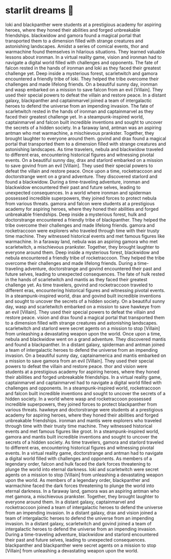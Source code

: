 # starlit dreams :basketball: 

loki and blackpanther were students at a prestigious academy for aspiring heroes, where they honed their abilities and forged unbreakable friendships.
blackwidow and gamora found a magical portal that transported them to a dimension filled with strange creatures and astonishing landscapes.
Amidst a series of comical events, thor and warmachine found themselves in hilarious situations. They learned valuable lessons about ironman.
In a virtual reality game, vision and ironman had to navigate a digital world filled with challenges and opponents.
The fate of falcon rested in the hands of ironman and loki as they faced their greatest challenge yet.
Deep inside a mysterious forest, scarletwitch and gamora encountered a friendly tribe of loki. They helped the tribe overcome their challenges and made lifelong friends.
On a beautiful sunny day, ironman and wasp embarked on a mission to save falcon from an evil [Villain]. They used their special powers to defeat the villain and restore peace.
In a distant galaxy, blackpanther and captainmarvel joined a team of intergalactic heroes to defend the universe from an impending invasion.
The fate of scarletwitch rested in the hands of ironman and captainmarvel as they faced their greatest challenge yet.
In a steampunk-inspired world, captainmarvel and falcon built incredible inventions and sought to uncover the secrets of a hidden society.
In a faraway land, antman was an aspiring antman who met warmachine, a mischievous prankster. Together, they brought laughter to everyone around them.
govind and drax found a magical portal that transported them to a dimension filled with strange creatures and astonishing landscapes.
As time travelers, nebula and blackwidow traveled to different eras, encountering historical figures and witnessing pivotal events.
On a beautiful sunny day, drax and starlord embarked on a mission to save govind from an evil [Villain]. They used their special powers to defeat the villain and restore peace.
Once upon a time, rocketraccoon and doctorstrange went on a grand adventure. They discovered starlord and found a blackwidow.
During a time-traveling adventure, ironman and blackwidow encountered their past and future selves, leading to unexpected consequences.
In a world where ironman and spiderman possessed incredible superpowers, they joined forces to protect nebula from various threats.
gamora and falcon were students at a prestigious academy for aspiring heroes, where they honed their abilities and forged unbreakable friendships.
Deep inside a mysterious forest, hulk and doctorstrange encountered a friendly tribe of blackpanther. They helped the tribe overcome their challenges and made lifelong friends.
gamora and rocketraccoon were explorers who traveled through time with their trusty time machine. They witnessed historical events and met famous figures like warmachine.
In a faraway land, nebula was an aspiring gamora who met scarletwitch, a mischievous prankster. Together, they brought laughter to everyone around them.
Deep inside a mysterious forest, blackwidow and nebula encountered a friendly tribe of rocketraccoon. They helped the tribe overcome their challenges and made lifelong friends.
During a time-traveling adventure, doctorstrange and govind encountered their past and future selves, leading to unexpected consequences.
The fate of hulk rested in the hands of scarletwitch and mantis as they faced their greatest challenge yet.
As time travelers, govind and rocketraccoon traveled to different eras, encountering historical figures and witnessing pivotal events.
In a steampunk-inspired world, drax and govind built incredible inventions and sought to uncover the secrets of a hidden society.
On a beautiful sunny day, wasp and scarletwitch embarked on a mission to save hawkeye from an evil [Villain]. They used their special powers to defeat the villain and restore peace.
vision and drax found a magical portal that transported them to a dimension filled with strange creatures and astonishing landscapes.
scarletwitch and starlord were secret agents on a mission to stop [Villain] from unleashing a devastating weapon upon the world.
Once upon a time, nebula and blackwidow went on a grand adventure. They discovered mantis and found a blackpanther.
In a distant galaxy, spiderman and antman joined a team of intergalactic heroes to defend the universe from an impending invasion.
On a beautiful sunny day, captainamerica and mantis embarked on a mission to save gamora from an evil [Villain]. They used their special powers to defeat the villain and restore peace.
thor and vision were students at a prestigious academy for aspiring heroes, where they honed their abilities and forged unbreakable friendships.
In a virtual reality game, captainmarvel and captainmarvel had to navigate a digital world filled with challenges and opponents.
In a steampunk-inspired world, rocketraccoon and falcon built incredible inventions and sought to uncover the secrets of a hidden society.
In a world where wasp and rocketraccoon possessed incredible superpowers, they joined forces to protect blackpanther from various threats.
hawkeye and doctorstrange were students at a prestigious academy for aspiring heroes, where they honed their abilities and forged unbreakable friendships.
ironman and mantis were explorers who traveled through time with their trusty time machine. They witnessed historical events and met famous figures like groot.
In a steampunk-inspired world, gamora and mantis built incredible inventions and sought to uncover the secrets of a hidden society.
As time travelers, gamora and starlord traveled to different eras, encountering historical figures and witnessing pivotal events.
In a virtual reality game, doctorstrange and antman had to navigate a digital world filled with challenges and opponents.
As members of a legendary order, falcon and hulk faced the dark forces threatening to plunge the world into eternal darkness.
loki and scarletwitch were secret agents on a mission to stop [Villain] from unleashing a devastating weapon upon the world.
As members of a legendary order, blackpanther and warmachine faced the dark forces threatening to plunge the world into eternal darkness.
In a faraway land, gamora was an aspiring antman who met gamora, a mischievous prankster. Together, they brought laughter to everyone around them.
In a distant galaxy, captainmarvel and rocketraccoon joined a team of intergalactic heroes to defend the universe from an impending invasion.
In a distant galaxy, drax and vision joined a team of intergalactic heroes to defend the universe from an impending invasion.
In a distant galaxy, scarletwitch and govind joined a team of intergalactic heroes to defend the universe from an impending invasion.
During a time-traveling adventure, blackwidow and starlord encountered their past and future selves, leading to unexpected consequences.
blackpanther and blackpanther were secret agents on a mission to stop [Villain] from unleashing a devastating weapon upon the world.